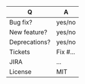 | Q             | A
| ------------- | ---
| Bug fix?      | yes/no
| New feature?  | yes/no
| Deprecations? | yes/no
| Tickets       | Fix #... <!-- prefix each issue number with "Fix #", if any -->
| JIRA          | ...
| License       | MIT
<!--
Replace this notice by a short README for your feature/bugfix. This will help people
understand your PR and can be used as a start for the documentation.

Guidelines:
 - Always add tests and ensure they pass.
 - Never break backward compatibility.
-->
